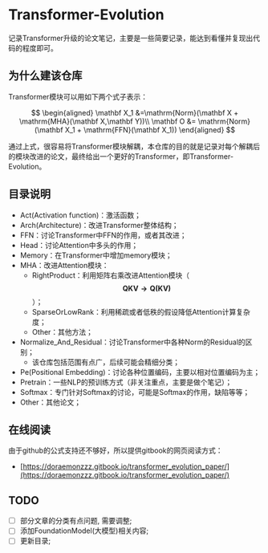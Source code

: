 # Transformer-Evolution

记录Transformer升级的论文笔记，主要是一些简要记录，能达到看懂并复现出代码的程度即可。



## 为什么建该仓库

Transformer模块可以用如下两个式子表示：

$$
\begin{aligned}
\mathbf X_1 &=\mathrm{Norm}(\mathbf X + \mathrm{MHA}(\mathbf X,\mathbf Y))\\
\mathbf O &= \mathrm{Norm}(\mathbf X_1 + \mathrm{FFN}(\mathbf X_1))
\end{aligned}
$$

通过上式，很容易将Transformer模块解耦，本仓库的目的就是记录对每个解耦后的模块改进的论文，最终给出一个更好的Transformer，即Transformer-Evolution。



## 目录说明

- Act(Activation function)：激活函数；
- Arch(Architecture)：改进Transformer整体结构；
- FFN：讨论Transformer中FFN的作用，或者其改进；
- Head：讨论Attention中多头的作用；
- Memory：在Transformer中增加memory模块；
- MHA：改进Attention模块：
  - RightProduct：利用矩阵右乘改进Attention模块（$$\mathbf {QKV\to Q(KV)}$$）；
  - SparseOrLowRank：利用稀疏或者低秩的假设降低Attention计算复杂度；
  - Other：其他方法；
- Normalize_And_Residual：讨论Transformer中各种Norm的Residual的区别；
  - 该仓库包括范围有点广，后续可能会精细分类；
- Pe(Positional Embedding)：讨论各种位置编码，主要以相对位置编码为主；
- Pretrain：一些NLP的预训练方式（非关注重点，主要是做个笔记）；
- Softmax：专门针对Softmax的讨论，可能是Softmax的作用，缺陷等等；
- Other：其他论文；



## 在线阅读

由于github的公式支持还不够好，所以提供gitbook的网页阅读方式：

- [https://doraemonzzz.gitbook.io/transformer_evolution_paper/](https://doraemonzzz.gitbook.io/transformer_evolution_paper/)



## TODO

- [ ] 部分文章的分类有点问题, 需要调整;
- [ ] 添加FoundationModel(大模型)相关内容;
- [ ] 更新目录;
